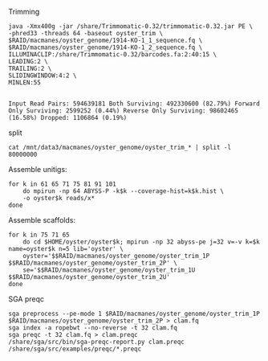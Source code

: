 Trimming

	
	java -Xmx400g -jar /share/Trimmomatic-0.32/trimmomatic-0.32.jar PE \
	-phred33 -threads 64 -baseout oyster_trim \
	$RAID/macmanes/oyster_genome/1914-KO-1_1_sequence.fq \
	$RAID/macmanes/oyster_genome/1914-KO-1_2_sequence.fq \
	ILLUMINACLIP:/share/Trimmomatic-0.32/barcodes.fa:2:40:15 \
	LEADING:2 \
	TRAILING:2 \
	SLIDINGWINDOW:4:2 \
	MINLEN:55  
	

	Input Read Pairs: 594639181 Both Surviving: 492330600 (82.79%) Forward Only Surviving: 2599252 (0.44%) Reverse Only Surviving: 98602465 (16.58%) Dropped: 1106864 (0.19%)

split

	cat /mnt/data3/macmanes/oyster_genome/oyster_trim_* | split -l 80000000
	
Assemble unitigs:

	for k in 61 65 71 75 81 91 101
		do mpirun -np 64 ABYSS-P -k$k --coverage-hist=k$k.hist \
		-o oyster$k reads/x*
	done 
	
Assemble scaffolds:

	for k in 75 71 65
		do cd $HOME/oyster/oyster$k; mpirun -np 32 abyss-pe j=32 v=-v k=$k name=oyster$k n=5 lib='oyster' \
		oyster='$$RAID/macmanes/oyster_genome/oyster_trim_1P $$RAID/macmanes/oyster_genome/oyster_trim_2P' \
		se='$$RAID/macmanes/oyster_genome/oyster_trim_1U $$RAID/macmanes/oyster_genome/oyster_trim_2U'
	done 


SGA preqc

	sga preprocess --pe-mode 1 $RAID/macmanes/oyster_genome/oyster_trim_1P $RAID/macmanes/oyster_genome/oyster_trim_2P > clam.fq
	sga index -a ropebwt --no-reverse -t 32 clam.fq
	sga preqc -t 32 clam.fq > clam.preqc
	/share/sga/src/bin/sga-preqc-report.py clam.preqc /share/sga/src/examples/preqc/*.preqc